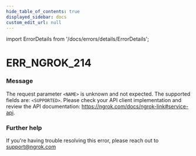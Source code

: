 ```yaml
---
hide_table_of_contents: true
displayed_sidebar: docs
custom_edit_url: null
---
```


import ErrorDetails from '/docs/errors/details/ErrorDetails';

# ERR_NGROK_214

### Message
The request parameter `<NAME>` is unknown and not expected. The supported fields are: `<SUPPORTED>`. Please check your API client implementation and review the API documentation: https://ngrok.com/docs/ngrok-link#service-api.

### Further help
If you're having trouble resolving this error, please reach out to [support@ngrok.com](mailto:support@ngrok.com?subject=Help%20with%20ERR_NGROK_214)

<ErrorDetails error='err_ngrok_214' />
